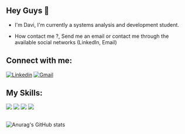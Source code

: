 ## Hey Guys  👋

- I'm Davi, I'm currently a systems analysis and development student.

- How contact me ?, Send me an email or contact me through the available social networks (LinkedIn, Email)

## Connect with me:

[![Linkedin](https://img.shields.io/badge/LinkedIn-0077B5?style=for-the-badge&logo=linkedin&logoColor=white)](https://www.linkedin.com/in/davi-alves-reis-81a820311/) [![Gmail](https://img.shields.io/badge/Gmail-D14836?style=for-the-badge&logo=gmail&logoColor=white)]()

##  My Skills:

<img src="https://img.shields.io/badge/Java-ED8B00?style=for-the-badge&logo=openjdk&logoColor=white"></img> <img src="https://img.shields.io/badge/Spring-6DB33F?style=for-the-badge&logo=spring&logoColor=white"> </img><img src="https://img.shields.io/badge/Python-3776AB?style=for-the-badge&logo=python&logoColor=white"></img> </img><img src="https://img.shields.io/badge/PostgreSQL-316192?style=for-the-badge&logo=postgresql&logoColor=white"></img>

##

![Anurag's GitHub stats](https://github-readme-stats.vercel.app/api?username=reissla&show_icons=true&theme=radical)


